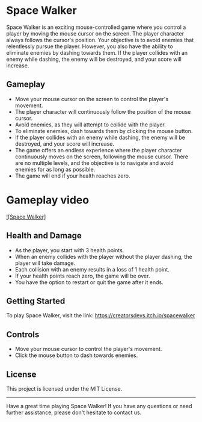 # Space Walker

Space Walker is an exciting mouse-controlled game where you control a player by moving the mouse cursor on the screen. The player character always follows the cursor's position. Your objective is to avoid enemies that relentlessly pursue the player. However, you also have the ability to eliminate enemies by dashing towards them. If the player collides with an enemy while dashing, the enemy will be destroyed, and your score will increase.

## Gameplay

- Move your mouse cursor on the screen to control the player's movement.
- The player character will continuously follow the position of the mouse cursor.
- Avoid enemies, as they will attempt to collide with the player.
- To eliminate enemies, dash towards them by clicking the mouse button.
- If the player collides with an enemy while dashing, the enemy will be destroyed, and your score will increase.
- The game offers an endless experience where the player character continuously moves on the screen, following the mouse cursor. There are no multiple levels, and the objective is to navigate and avoid enemies for as long as possible.
- The game will end if your health reaches zero.

# Gameplay video
[![Space Walker]](https://www.youtube.com/watch?v=DJEK-wRnuNA)

## Health and Damage

- As the player, you start with 3 health points.
- When an enemy collides with the player without the player dashing, the player will take damage.
- Each collision with an enemy results in a loss of 1 health point.
- If your health points reach zero, the game will be over.
- You have the option to restart or quit the game after it ends.

## Getting Started

To play Space Walker, visit the link: https://creatorsdevs.itch.io/spacewalker

## Controls

- Move your mouse cursor to control the player's movement.
- Click the mouse button to dash towards enemies.

## License

This project is licensed under the MIT License.

---

Have a great time playing Space Walker! If you have any questions or need further assistance, please don't hesitate to contact us.
